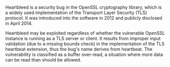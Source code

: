 Heartbleed is a security bug in the OpenSSL cryptography library, which is a widely used implementation of the Transport Layer Security (TLS) protocol. It was introduced into the software in 2012 and publicly disclosed in April 2014.

Heartbleed may be exploited regardless of whether the vulnerable OpenSSL instance is running as a TLS server or client. It results from improper input validation (due to a missing bounds check) in the implementation of the TLS heartbeat extension, thus the bug's name derives from heartbeat. The vulnerability is classified as a buffer over-read, a situation where more data can be read than should be allowed.
